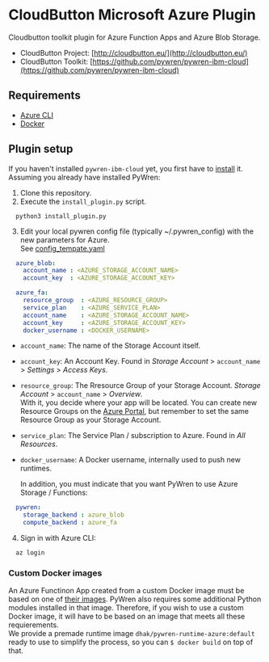# CloudButton Microsoft Azure Plugin
Cloudbutton toolkit plugin for Azure Function Apps and Azure Blob Storage.

- CloudButton Project: [http://cloudbutton.eu/](http://cloudbutton.eu/)
- CloudButton Toolkit: [https://github.com/pywren/pywren-ibm-cloud](https://github.com/pywren/pywren-ibm-cloud)

## Requirements

 - [Azure CLI](https://docs.microsoft.com/en-us/cli/azure/install-azure-cli?view=azure-cli-latest)
 - [Docker](https://docs.docker.com/install/)
 
## Plugin setup

If you haven't installed `pywren-ibm-cloud` yet, you first have to [install](https://github.com/pywren/pywren-ibm-cloud/blob/master/README.md#pywren-setup) it.\
Assuming you already have installed PyWren:

  1. Clone this repository.
  2. Execute the `install_plugin.py` script. 
```
  python3 install_plugin.py
```
  3. Edit your local pywren config file (typically ~/.pywren_config)
     with the new parameters for Azure.\
     See [config_tempate.yaml](/config_template.yaml)
```yaml
  azure_blob:
    account_name : <AZURE_STORAGE_ACCOUNT_NAME>
    account_key  : <AZURE_STORAGE_ACCOUNT_KEY>

  azure_fa:
    resource_group  : <AZURE_RESOURCE_GROUP>
    service_plan    : <AZURE_SERVICE_PLAN>
    account_name    : <AZURE_STORAGE_ACCOUNT_NAME>
    account_key     : <AZURE_STORAGE_ACCOUNT_KEY>
    docker_username : <DOCKER_USERNAME>
```
   - `account_name`: The name of the Storage Account itself.
   - `account_key`: An Account Key. Found in *Storage Account* > `account_name` > *Settings* > *Access Keys*.
   - `resource_group`: The Rresource Group of your Storage Account. *Storage Account* > `account_name` > *Overview*.\
                       With it, you decide where your app will be located. You can create new Resource Groups on the [Azure Portal](https://portal.azure.com/), but remember to set the same Resource Group as your Storage Account.
   - `service_plan`: The Service Plan / subscription to Azure. Found in *All Resources*.
   - `docker_username`: A Docker username, internally used to push new runtimes.
      
      In addition, you must indicate that you want PyWren to use Azure Storage / Functions:     
```yaml
  pywren:
    storage_backend : azure_blob
    compute_backend : azure_fa
```
  4. Sign in with Azure CLI:
```
  az login
```
     
### Custom Docker images

An Azure Functinon App created from a custom Docker image must be based on one of [their images](https://hub.docker.com/_/microsoft-azure-functions-base). PyWren also requires some additional Python modules installed in that image. Therefore, if you wish to use a custom Docker image, it will have to be based on an image that meets all these requierements.\
We provide a premade runtime image `dhak/pywren-runtime-azure:default` ready to use to simplify the process, so you can `$ docker build` on top of that.
